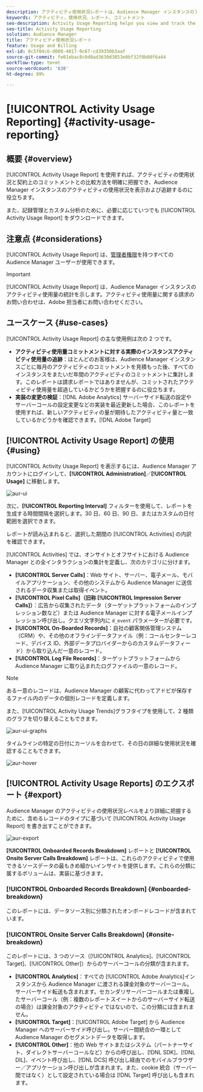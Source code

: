 ```yaml
---
description: アクティビティ使用状況レポートは、Audience Manager インスタンスのアクティビティ使用量を表示および追跡するのに役立ち、アクティビティ使用量と契約上のコミットメントを明確に比較できます。
keywords: アクティビティ、使用状況、レポート、コミットメント
seo-description: Activity Usage Reporting helps you view and track the activity usage for your Audience Manager instance, so you can compare your actual usage to your contractual commitment.
seo-title: Activity Usage Reporting
solution: Audience Manager
title: アクティビティ使用状況レポート
feature: Usage and Billing
exl-id: 0c5f04c6-d008-4817-9c67-cd39350b3aaf
source-git-commit: fe01ebac8c0d0ad3630d3853e0bf32f0b00f6a44
workflow-type: tm+mt
source-wordcount: '638'
ht-degree: 99%

---
```


# [!UICONTROL Activity Usage Reporting] {#activity-usage-reporting}

## 概要 {#overview}

[!UICONTROL Activity Usage Report] を使用すれば、アクティビティの使用状況と契約上のコミットメントとの比較方法を明確に把握でき、Audience Manager インスタンスのアクティビティの使用状況を表示および追跡するのに役立ちます。

また、記録管理とカスタム分析のために、必要に応じていつでも [!UICONTROL Activity Usage Report] をダウンロードできます。

## 注意点 {#considerations}

[!UICONTROL Activity Usage Report] は、[管理者権限](edit-account-settings.md)を持つすべての Audience Manager ユーザーが使用できます。

>[!IMPORTANT]
>
>[!UICONTROL Activity Usage Report] は、Audience Manager インスタンスのアクティビティ使用量の統計を示します。アクティビティ使用量に関する請求のお問い合わせは、Adobe 担当者にお問い合わせください。

## ユースケース {#use-cases}

[!UICONTROL Activity Usage Report] の主な使用例は次の 2 つです。

* **アクティビティ使用量コミットメントに対する実際のインスタンスアクティビティ使用量の追跡**：ほとんどのお客様は、Audience Manager インスタンスごとに毎月のアクティビティのコミットメントを見積もった後、すべてのインスタンスをまたいだ年間のアクティビティのコミットメントに集計します。このレポートは請求レポートではありませんが、コミットされたアクティビティ使用量を超過しているかどうかを把握するのに役立ちます。
* **実装の変更の検証**：[!DNL Adobe Analytics] サーバーサイド転送の設定や サーバーコールの設定変更などの実装を最近更新した場合、このレポートを使用すれば、新しいアクティビティの量が期待したアクティビティ量と一致しているかどうかを確認できます。[!DNL Adobe Target]

## [!UICONTROL Activity Usage Report] の使用 {#using}

[!UICONTROL Activity Usage Report] を表示するには、Audience Manager アカウントにログインして、**[!UICONTROL Administration]**／**[!UICONTROL Usage]** に移動します。

![aur-ui](assets/aur-ui.png)

次に、**[!UICONTROL Reporting Interval]** フィルターを使用して、レポートを生成する時間間隔を選択します。30 日、60 日、90 日、またはカスタムの日付範囲を選択できます。

レポートが読み込まれると、選択した期間の [!UICONTROL Activities] の内訳を確認できます。

[!UICONTROL Activities] では、オンサイトとオフサイトにおける Audience Manager との全インタラクションの集計を定義し、次のカテゴリに分けます。

* **[!UICONTROL Server Calls]**：Web サイト、サーバー、電子メール、モバイルアプリケーション、その他のシステムから Audience Manager に送信されるデータ収集または取得イベント。
* **[!UICONTROL Pixel Calls]（旧称 [!UICONTROL Impression Server Calls]）**：広告から収集されたデータ（ターゲットプラットフォームのインプレッション数など）または Audience Manager に対する電子メールインプレッション呼び出し。クエリ文字列内に `d_event` パラメーターが必要です。
* **[!UICONTROL On-Boarded Records]**：自社の顧客関係管理システム（CRM）や、その他のオフラインデータファイル（例：コールセンターレコード、デバイス ID、外部データプロバイダーからのカスタムデータフィード）から取り込んだ一意のレコード。
* **[!UICONTROL Log File Records]**：ターゲットプラットフォームから Audience Manager に取り込まれたログファイルの一意のレコード。

>[!NOTE]
>
>ある一意のレコードは、Audience Manager の顧客に代わってアドビが保存するファイル内のデータの個別レコードを定義します。

また、[!UICONTROL Activity Usage Trends]グラフタイプを使用して、2 種類のグラフを切り替えることもできます。

![aur-ui-graphs](assets/aur-ui-graphs.png)

タイムラインの特定の日付にカーソルを合わせて、その日の詳細な使用状況を確認することもできます。

![aur-hover](assets/aur-hover.png)

## [!UICONTROL Activity Usage Reports] のエクスポート {#export}

Audience Manager のアクティビティの使用状況レベルをより詳細に把握するために、含めるレコードのタイプに基づいて [!UICONTROL Activity Usage Report] を書き出すことができます。

![aur-export](assets/aur-export.png)

**[!UICONTROL Onboarded Records Breakdown]** レポートと **[!UICONTROL Onsite Server Calls Breakdown]** レポートは、これらのアクティビティで使用できるソースデータの最もきめ細かいインサイトを提供します。これらの分類に属するボリュームは、実装に基づきます。

### [!UICONTROL Onboarded Records Breakdown] {#onboarded-breakdown}

このレポートには、データソース別に分類されたオンボードレコードが含まれています。

### [!UICONTROL Onsite Server Calls Breakdown] {#onsite-breakdown}

このレポートには、3 つのソース（[!UICONTROL Analytics]、[!UICONTROL Target]、[!UICONTROL Other]）からのサーバーコールの分類が含まれます。

* **[!UICONTROL Analytics]**：すべての [!UICONTROL Adobe Analytics]インスタンスから Audience Manager に渡される課金対象のサーバーコール。サーバーサイド転送も含まれます。セカンダリサーバーコールまたは重複したサーバーコール（例：複数のレポートスイートからのサーバーサイド転送の場合）は課金対象のアクティビティではないので、この分類には含まれません。
* **[!UICONTROL Target]**：[!UICONTROL Adobe Target] から Audience Manager へのサーバーサイド呼び出し。サーバー間統合の一環として Audience Manager のセグメントデータを取得します。
* **[!UICONTROL Other]**：他の Web サイトまたはシステム（パートナーサイト、ダイレクトサーバーコールなど）からの呼び出し、[!DNL SDK]、[!DNL DIL]、イベント呼び出し、[!DNL DCS] 呼び出し経由でのモバイルブラウザー／アプリケーション呼び出しが含まれます。また、cookie 統合（サーバー間ではなく）として設定されている場合は [!DNL Target] 呼び出しも含まれます。
